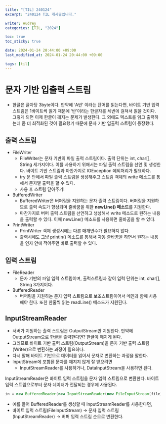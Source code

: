 ```yaml
---
title: "[TIL] 240124"
excerpt: "240124 TIL 게시글입니다."

writer: Audrey
categories: [TIL, "2024"]

toc: true
toc_sticky: true

date: 2024-01-24 20:44:00 +09:00
last_modified_at: 2024-01-24 20:44:00 +09:00

tags: [til]
---
```


# 문자 기반 입출력 스트림

- 한글은 글자당 3byte이다. 만약에 ‘A반’ 이라는 단어를 읽는다면, 바이트 기반 입력 스트림은 1바이트씩 읽기 때문에 ‘반’이라는 한글자를 세번에 걸쳐서 읽을 것이다. 그렇게 되면 이제 한글이 깨지는 문제가 발생한다. 그 외에도 텍스트를 읽고 출력하는데 좀 더 최적화된 것이 필요했기 때문에 문자 기반 입출력 스트림이 등장했다.

## 출력 스트림

- FileWriter
    - FileWriter는 문자 기반의 파일 출력 스트림이다. 출력 단위는 int, char[], String 세가지이다. 이를 사용하기 위해서는 파일 출력 스트림을 선언 및 생성한다. 바이트 기반 스트림과 마찬가지로 IOException 예외처리가 필요하다.
    - try 문 안에서 파일 출력 스트림을 생성해주고 스트림 객체의 write 메소드를 통해서 문자열 출력을 할 수 있다.
    - 사용 후 스트림 닫아주기!
- BufferedWriter
    - BufferedWriter은 버퍼링을 지원하는 문자 출력 스트림이다. 버퍼링을 지원하므로 출력 속도가 향상되며 줄바꿈을 위한 **newLine() 메소드**를 지원한다.
    - 마찬가지로 버퍼 출력 스트림을 선언하고 생성해서 write 메소드로 원하는 내용을 출력할 수 있다. 이때 newLine() 메소드를 사용하면 줄바꿈을 할 수 있다.
- PrintWriter
    - PrintWriter 객체 생성시에는 다른 매개변수가 필요하지 않다.
    - 출력시에도 그냥 println() 메소드를 통해서 자동 줄바꿈을 하면서 원하는 내용을 인자 안에 적어주면 바로 출력할 수 있다.
    

## 입력 스트림

- FileReader
    - 문자 기반의 파일 입력 스트림이며, 출력스트림과 같이 입력 단위는 int, char[], String 3가지이다.
- BufferedReader
    - 버퍼링을 지원하는 문자 입력 스트림으로 보조스트림이어서 메인과 함께 사용해야 한다. 또한 한줄씩 읽는 readLine() 메소드가 지원된다.

## InputStreamReader

- 서버가 지원하는 출력 스트림은 OutputStream만 지원한다. 만약에 OutputStream으로 한글을 출력한다면? 한글이 깨지게 된다.
- 그러므로 바이트 기반 출력 스트림(OutputStream)을 문자 기반 출력 스트림(Writer)으로 변환하는 과정이 필요하다.
- 다시 말해 바이트 기반으로 데이터를 읽어서 문자로 변환하는 과정을 말한다.
- InputStream에 포함된 문자를 깨지지 않게 잘 받으려면
    - InputStreamReader를 사용하거나, DataInputStream을 사용하면 된다.

InputStreamReader은 바이트 입력 스트림을 문자 입력 스트림으로 변환한다. 바이트 입력 스트림으로부터 문자 데이터가 전달되는 경우에 사용된다.

```java
in = new BufferedReader(new InputStreamReader(new FileInputStream(file)));
```

- 예를 들어 BufferedReader를 생성할 때 InputStreamReader를 사용한다면,
- 바이트 입력 스트림(FileInputStream) → 문자 입력 스트림(InputStreamReader) → 버퍼 입력 스트림 순으로 변환한다.